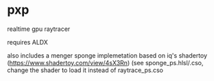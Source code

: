 pxp
===

realtime gpu raytracer

requires ALDX

also includes a menger sponge implemetation based on iq's shadertoy (https://www.shadertoy.com/view/4sX3Rn) (see sponge_ps.hlsl/.cso,
change the shader to load it instead of raytrace_ps.cso
